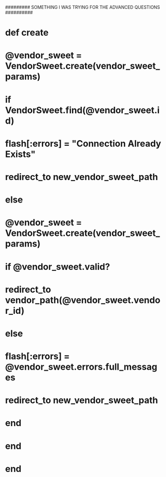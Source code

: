 ######### SOMETHING I WAS TRYING FOR THE ADVANCED QUESTIONS ##########


# def create
#   @vendor_sweet = VendorSweet.create(vendor_sweet_params)
#   if VendorSweet.find(@vendor_sweet.id)
#     flash[:errors] = "Connection Already Exists"
#     redirect_to new_vendor_sweet_path
#   else
#     @vendor_sweet = VendorSweet.create(vendor_sweet_params)
#     if @vendor_sweet.valid?
#       redirect_to vendor_path(@vendor_sweet.vendor_id)
#     else 
#       flash[:errors] = @vendor_sweet.errors.full_messages
#       redirect_to new_vendor_sweet_path
#     end 
#   end

# end